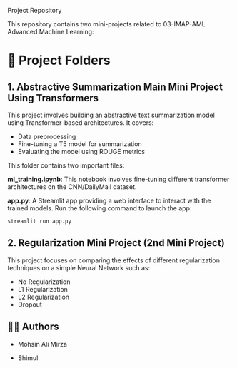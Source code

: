 Project Repository

This repository contains two mini-projects related to 03-IMAP-AML Advanced Machine Learning:

# 📂 Project Folders

## 1. Abstractive Summarization Main Mini Project Using Transformers

This project involves building an abstractive text summarization model using Transformer-based architectures. It covers:

- Data preprocessing
- Fine-tuning a T5 model for summarization
- Evaluating the model using ROUGE metrics

This folder contains two important files:

**ml_training.ipynb**: This notebook involves fine-tuning different transformer architectures on the CNN/DailyMail dataset.

**app.py**: A Streamlit app providing a web interface to interact with the trained models. Run the following command to launch the app:
```
streamlit run app.py
```

## 2. Regularization Mini Project (2nd Mini Project)

This project focuses on comparing the effects of different regularization techniques on a simple Neural Network such as:

- No Regularization
- L1 Regularization
- L2 Regularization
- Dropout

## 👨‍💻 Authors

- Mohsin Ali Mirza

- Shimul
